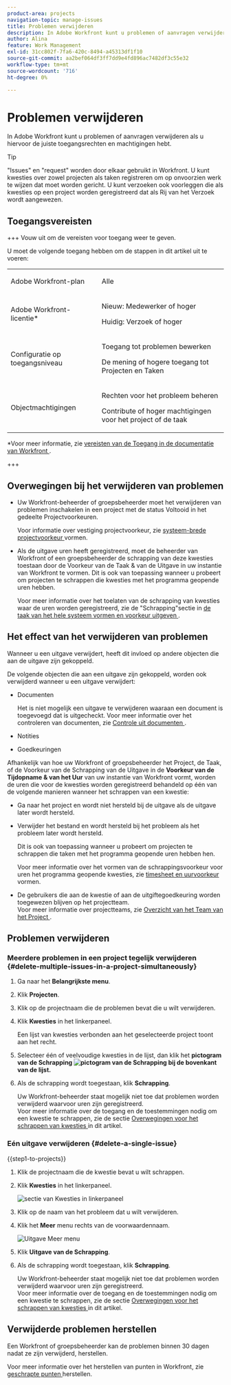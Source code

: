 ```yaml
---
product-area: projects
navigation-topic: manage-issues
title: Problemen verwijderen
description: In Adobe Workfront kunt u problemen of aanvragen verwijderen als u hiervoor de juiste toegangsrechten en machtigingen hebt.
author: Alina
feature: Work Management
exl-id: 31cc802f-7fa6-420c-8494-a45313df1f10
source-git-commit: aa2bef064df3ff7dd9e4fd896ac7482df3c55e32
workflow-type: tm+mt
source-wordcount: '716'
ht-degree: 0%

---
```


# Problemen verwijderen

<!--Audited: 05/2025-->

In Adobe Workfront kunt u problemen of aanvragen verwijderen als u hiervoor de juiste toegangsrechten en machtigingen hebt.

>[!TIP]
>
>&quot;Issues&quot; en &quot;request&quot; worden door elkaar gebruikt in Workfront. U kunt kwesties over zowel projecten als taken registreren om op onvoorzien werk te wijzen dat moet worden gericht. U kunt verzoeken ook voorleggen die als kwesties op een project worden geregistreerd dat als Rij van het Verzoek wordt aangewezen.

## Toegangsvereisten

+++ Vouw uit om de vereisten voor toegang weer te geven.

U moet de volgende toegang hebben om de stappen in dit artikel uit te voeren:

<table style="table-layout:auto"> 
 <col> 
 <col> 
 <tbody> 
  <tr> 
   <td role="rowheader">Adobe Workfront-plan</td> 
   <td> <p>Alle</p> </td> 
  </tr> 
  <tr> 
   <td role="rowheader">Adobe Workfront-licentie*</td> 
   <td> <p>Nieuw: Medewerker of hoger</p>
   <p>Huidig: Verzoek of hoger</p>
 </td> 
  </tr> 
  <tr> 
   <td role="rowheader">Configuratie op toegangsniveau</td> 
   <td> <p>Toegang tot problemen bewerken</p> <p>De mening of hogere toegang tot Projecten en Taken</p>  </td> 
  </tr> 
  <tr> 
   <td role="rowheader">Objectmachtigingen</td> 
   <td> <p>Rechten voor het probleem beheren</p> <p>Contribute of hoger machtigingen voor het project of de taak</p> </td> 
  </tr> 
 </tbody> 
</table>

*Voor meer informatie, zie [ vereisten van de Toegang in de documentatie van Workfront ](/help/quicksilver/administration-and-setup/add-users/access-levels-and-object-permissions/access-level-requirements-in-documentation.md).

+++

## Overwegingen bij het verwijderen van problemen

* Uw Workfront-beheerder of groepsbeheerder moet het verwijderen van problemen inschakelen in een project met de status Voltooid in het gedeelte Projectvoorkeuren.

  Voor informatie over vestiging projectvoorkeur, zie [ systeem-brede projectvoorkeur ](../../../administration-and-setup/set-up-workfront/configure-system-defaults/set-project-preferences.md) vormen.

* Als de uitgave uren heeft geregistreerd, moet de beheerder van Workfront of een groepsbeheerder de schrapping van deze kwesties toestaan door de Voorkeur van de Taak &amp; van de Uitgave in uw instantie van Workfront te vormen. Dit is ook van toepassing wanneer u probeert om projecten te schrappen die kwesties met het programma geopende uren hebben.

  Voor meer informatie over het toelaten van de schrapping van kwesties waar de uren worden geregistreerd, zie de &quot;Schrapping&quot;sectie in [ de taak van het hele systeem vormen en voorkeur uitgeven ](../../../administration-and-setup/set-up-workfront/configure-system-defaults/set-task-issue-preferences.md).


## Het effect van het verwijderen van problemen

Wanneer u een uitgave verwijdert, heeft dit invloed op andere objecten die aan de uitgave zijn gekoppeld.

De volgende objecten die aan een uitgave zijn gekoppeld, worden ook verwijderd wanneer u een uitgave verwijdert:

* Documenten

  Het is niet mogelijk een uitgave te verwijderen waaraan een document is toegevoegd dat is uitgecheckt. Voor meer informatie over het controleren van documenten, zie [ Controle uit documenten ](../../../documents/managing-documents/check-out-documents.md).

* Notities
* Goedkeuringen

Afhankelijk van hoe uw Workfront of groepsbeheerder het Project, de Taak, of de Voorkeur van de Schrapping van de Uitgave in de **Voorkeur van de Tijdopname &amp; van het Uur** van uw instantie van Workfront vormt, worden de uren die voor de kwesties worden geregistreerd behandeld op één van de volgende manieren wanneer het schrappen van een kwestie:

* Ga naar het project en wordt niet hersteld bij de uitgave als de uitgave later wordt hersteld.
* Verwijder het bestand en wordt hersteld bij het probleem als het probleem later wordt hersteld.

  Dit is ook van toepassing wanneer u probeert om projecten te schrappen die taken met het programma geopende uren hebben hen.

  <!--
  <MadCap:conditionalText data-mc-conditions="QuicksilverOrClassic.Draft mode">
  <span data-mc-conditions="QuicksilverOrClassic.Quicksilver">(this is not possible in classic)</span>
  </MadCap:conditionalText>
  -->

  Voor meer informatie over het vormen van de schrappingsvoorkeur voor uren het programma geopende kwesties, zie [ timesheet en uurvoorkeur ](../../../administration-and-setup/set-up-workfront/configure-timesheets-schedules/timesheet-and-hour-preferences.md) vormen.

* De gebruikers die aan de kwestie of aan de uitgiftegoedkeuring worden toegewezen blijven op het projectteam.\
  Voor meer informatie over projectteams, zie [ Overzicht van het Team van het Project ](../../../manage-work/projects/planning-a-project/project-team-overview.md).

## Problemen verwijderen

### Meerdere problemen in een project tegelijk verwijderen  {#delete-multiple-issues-in-a-project-simultaneously}

1. Ga naar het **Belangrijkste menu**.
1. Klik **Projecten**.
1. Klik op de projectnaam die de problemen bevat die u wilt verwijderen.
1. Klik **Kwesties** in het linkerpaneel.

   Een lijst van kwesties verbonden aan het geselecteerde project toont aan het recht.
1. Selecteer één of veelvoudige kwesties in de lijst, dan klik het **pictogram van de Schrapping ![ pictogram van de Schrapping ](assets/delete.png) bij de bovenkant van de lijst.**

1. Als de schrapping wordt toegestaan, klik **Schrapping**.

   Uw Workfront-beheerder staat mogelijk niet toe dat problemen worden verwijderd waarvoor uren zijn geregistreerd.\
   Voor meer informatie over de toegang en de toestemmingen nodig om een kwestie te schrappen, zie de sectie [ Overwegingen voor het schrappen van kwesties ](#considerations-for-deleting-issues) in dit artikel.

### Eén uitgave verwijderen {#delete-a-single-issue}

{{step1-to-projects}}

1. Klik de projectnaam die de kwestie bevat u wilt schrappen.
1. Klik **Kwesties** in het linkerpaneel.

   ![ sectie van Kwesties in linkerpaneel ](assets/qs-issues-icon-highlighted-on-project-350x278.png)

1. Klik op de naam van het probleem dat u wilt verwijderen.
1. Klik het **Meer** menu rechts van de voorwaardennaam.

   ![ Uitgave Meer menu ](assets/qs-issue-more-menu-highlighted-350x469.png)

1. Klik **Uitgave van de Schrapping**.
1. Als de schrapping wordt toegestaan, klik **Schrapping**.

   Uw Workfront-beheerder staat mogelijk niet toe dat problemen worden verwijderd waarvoor uren zijn geregistreerd.\
   Voor meer informatie over de toegang en de toestemmingen nodig om een kwestie te schrappen, zie de sectie [ Overwegingen voor het schrappen van kwesties ](#considerations-for-deleting-issues) in dit artikel.

## Verwijderde problemen herstellen

Een Workfront of groepsbeheerder kan de problemen binnen 30 dagen nadat ze zijn verwijderd, herstellen.

Voor meer informatie over het herstellen van punten in Workfront, zie [ geschrapte punten ](../../../administration-and-setup/manage-workfront/manage-deleted-items/restore-deleted-items.md) herstellen.
